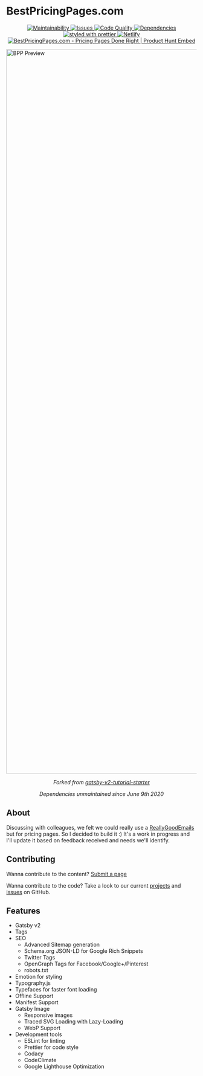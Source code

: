 # BestPricingPages.com

<p align="center">
  <a href="https://codeclimate.com/github/jpvalery/pricingpages">
    <img
      src="https://codeclimate.com/github/jpvalery/pricingpages/badges/gpa.svg"
      alt="Maintainability"
    />
  </a>
  <a href="https://codeclimate.com/github/jpvalery/pricingpages">
    <img
      src="https://codeclimate.com/github/jpvalery/pricingpages/badges/issue_count.svg"
      alt="Issues"
    />
  </a>
  <a href="https://www.codacy.com/app/jpvalery/pricingpages?utm_source=github.com&amp;utm_medium=referral&amp;utm_content=jpvalery/pricingpagesr&amp;utm_campaign=Badge_Grade">
    <img
      src="https://api.codacy.com/project/badge/Grade/c910ab2b18a24dde80cfc05b73c908aa"
      alt="Code Quality"
    />
  </a>
  <a href="https://david-dm.org/jpvalery/pricingpages">
    <img
      src="https://img.shields.io/david/justinformentin/gatsby-v2-tutorial-starter.svg"
      alt="Dependencies"
    />
  </a>
  <a href="https://github.com/prettier/prettier">
    <img
      src="https://img.shields.io/badge/styled_with-prettier-ff69b4.svg"
      alt="styled with prettier"
    />
  </a>
  <a href="https://app.netlify.com/sites/pricingpages/deploys">
    <img
      src="https://api.netlify.com/api/v1/badges/a9b958d6-b5b3-4204-8990-5cac9dd82348/deploy-status"
      alt="Netlify"
    />
  </a>
  <br />
<a href="https://www.producthunt.com/posts/bestpricingpages-com?utm_source=badge-featured&utm_medium=badge&utm_souce=badge-bestpricingpages-com" target="_blank">
<img src="https://api.producthunt.com/widgets/embed-image/v1/featured.svg?post_id=152697&theme=light" alt="BestPricingPages.com - Pricing Pages Done Right | Product Hunt Embed"></a>
</p>

<img width="1920" alt="BPP Preview" src="https://user-images.githubusercontent.com/4112343/56866088-885ea300-69a3-11e9-9553-1018ac16c86e.png">

<p align="center"><em>Forked from <a href="https://github.com/justinformentin/gatsby-v2-tutorial-starter">gatsby-v2-tutorial-starter</a></em></p>
<p align="center"><em>Dependencies unmaintained since June 9th 2020</em></p>

## About

Discussing with colleagues, we felt we could really use a [ReallyGoodEmails](https://reallygoodemails.com) but for pricing pages.
So I decided to build it :) It's a work in progress and I'll update it based on feedback received and needs we'll identify.

## Contributing

Wanna contribute to the content? [Submit a page](https://jpvalery.typeform.com/to/anlh6W)

Wanna contribute to the code? Take a look to our current [projects](https://github.com/jpvalery/pricingpages/projects) and [issues](https://github.com/jpvalery/pricingpages/issues) on GitHub.

## Features

- Gatsby v2
- Tags
- SEO
  - Advanced Sitemap generation
  - Schema.org JSON-LD for Google Rich Snippets
  - Twitter Tags
  - OpenGraph Tags for Facebook/Google+/Pinterest
  - robots.txt
- Emotion for styling
- Typography.js
- Typefaces for faster font loading
- Offline Support
- Manifest Support
- Gatsby Image
  - Responsive images
  - Traced SVG Loading with Lazy-Loading
  - WebP Support
- Development tools
  - ESLint for linting
  - Prettier for code style
  - Codacy
  - CodeClimate
  - Google Lighthouse Optimization
